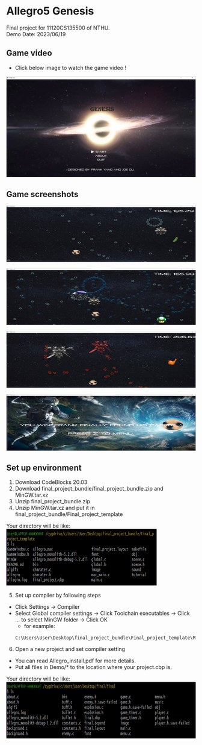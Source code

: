 # Allegro5 Genesis

Final project for 11120CS135500 of NTHU.  
Demo Date: 2023/06/19

## Game video

* Click below image to watch the game video !

[![Demo Video](https://github.com/frankkn/Allegro5-Genesis/blob/master/screen_shot/screenshot0.jpg)](https://youtu.be/LU_suTqQsG4)

## Game screenshots

<img src="https://github.com/frankkn/Allegro5-Genesis/blob/master/screen_shot/screenshot1.png" width="600" height="150" alt="syslog"/><br/>

<img src="https://github.com/frankkn/Allegro5-Genesis/blob/master/screen_shot/screenshot2.png" width="600" height="150" alt="syslog"/><br/>

<img src="https://github.com/frankkn/Allegro5-Genesis/blob/master/screen_shot/screenshot3.png" width="600" height="150" alt="syslog"/><br/>

<img src="https://github.com/frankkn/Allegro5-Genesis/blob/master/screen_shot/screenshot4.png" width="600" height="150" alt="syslog"/><br/>

## Set up environment 

1. Download CodeBlocks 20.03 
2. Download final_project_bundle/final_project_bundle.zip and MinGW.tar.xz
3. Unzip final_project_bundle.zip
4. Unzip MinGW.tar.xz and put it in final_project_bundle/Final_project_template

Your directory will be like:  
<img src="https://github.com/frankkn/Allegro5-Genesis/blob/master/screen_shot/dir.jpg" width="400" height="150" alt="syslog"/><br/>

5. Set up compiler by following steps
* Click Settings -> Compiler 
* Select Global compiler settings -> Click Toolchain executables -> Click ... to select MinGW folder -> Click OK  
    * for example:
    ```
    C:\Users\User\Desktop\final_project_bundle\Final_project_template\MinGW
    ```

6. Open a new project and set compiler setting
* You can read Allegro_install.pdf for more details.
* Put all files in Demo/* to the location where your project.cbp is.

Your directory will be like:  
<img src="https://github.com/frankkn/Allegro5-Genesis/blob/master/screen_shot/projectCBP.jpg" width="600" height="150" alt="syslog"/><br/>



